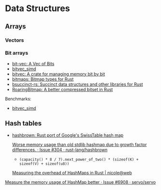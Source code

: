 # Data Structures
## Arrays
### Vectors

### Bit arrays
- [bit-vec: A Vec of Bits](https://github.com/contain-rs/bit-vec)
- [bitvec_simd](https://github.com/gccfeli/bitvec_simd)
- [bitvec: A crate for managing memory bit by bit](https://github.com/ferrilab/bitvec)
- [bitmaps: Bitmap types for Rust](https://github.com/bodil/bitmaps)
- [bsuccinct-rs: Succinct data structures and other libraries for Rust](https://github.com/beling/bsuccinct-rs)
- [RoaringBitmap: A better compressed bitset in Rust](https://github.com/RoaringBitmap/roaring-rs)

Benchmarks:
- [bitvec_simd](https://github.com/gccfeli/bitvec_simd#performance)

## Hash tables
- [hashbrown: Rust port of Google's SwissTable hash map](https://github.com/rust-lang/hashbrown)

  [Worse memory usage than old stdlib hashmap due to growth factor differences. · Issue #304 · rust-lang/hashbrown](https://github.com/rust-lang/hashbrown/issues/304)
  - `(capacity() * 8 / 7).next_power_of_two() * (sizeof(K) + sizeof(V) + sizeof(u8))`

  [Measuring the overhead of HashMaps in Rust | nicole@web](https://ntietz.com/blog/rust-hashmap-overhead/)

[Measure the memory usage of HashMap better · Issue #6908 · servo/servo](https://github.com/servo/servo/issues/6908)